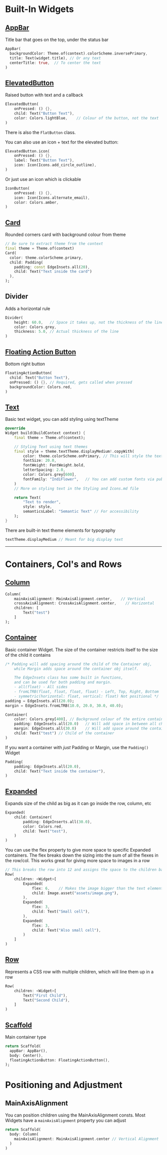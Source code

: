 # Built-In Widgets

## [AppBar](https://api.flutter.dev/flutter/material/AppBar-class.html)

Title bar that goes on the top, under the status bar

```dart
AppBar(
  backgroundColor: Theme.of(context).colorScheme.inversePrimary,
  title: Text(widget.title), // Or any text
  centerTitle: true,  // To center the text
)
```

## [ElevatedButton](https://api.flutter.dev/flutter/material/ElevatedButton-class.html)

Raised button with text and a callback

```dart
ElevatedButton(
    onPressed: () {},
    child: Text("Button Text"),
    color: Colors.lightBlue,    // Colour of the button, not the text
)
```

There is also the `FlatButton` class.

You can also use an icon + text for the elevated button:

```dart
ElevatedButton.icon(
    onPressed: () {},
    label: Text("Button Text"),
    icon: Icon(Icons.add_circle_outline),
)
```

Or just use an icon which is clickable

```dart
IconButton(
    onPressed: () {},
    icon: Icon(Icons.alternate_email),
    color: Colors.amber,
)
```

## [Card](https://api.flutter.dev/flutter/material/Card-class.html)

Rounded corners card with background colour from theme

```dart
// Be sure to extract theme from the context
final theme = Theme.of(context)
Card(
  color: theme.colorScheme.primary,
  child: Padding(
    padding: const EdgeInsets.all(20),
    child: Text("Text inside the card")
  ),
);
```

## Divider

Adds a horizontal rule

```dart
Divider(
    height: 60.0,   // Space it takes up, not the thickness of the line
    color: Colors.grey,
    thickness: 5.0, // Actual thickness of the line
)
```

## [Floating Action Button](https://api.flutter.dev/flutter/material/FloatingActionButton-class.html)

Bottom right button

```dart
FloatingActionButton(
  child: Text("Button Text"),
  onPressed: () {}, // Required, gets called when pressed
  backgroundColor: Colors.red,
)
```

## [Text](https://api.flutter.dev/flutter/widgets/Text-class.html)

Basic text widget, you can add styling using textTheme

```dart
@override
Widget build(BuildContext context) {
    final theme = Theme.of(context);

    // Styling Text using text themes
    final style = theme.textTheme.displayMedium!.copyWith(
        color: theme.colorScheme.onPrimary, // This will style the text based on what looks good on primary colour
        fontSize: 20.0,
        fontWeight: FontWeight.bold,
        letterSpacing: 2.0,
        color: Colors.grey[600],
        fontFamily: "IndiFlower",   // You can add custom fonts via pubspec.yaml
    )
    // More on styling text in the Styling and Icons.md file

    return Text(
        "Text to render",
        style: style,
        semanticsLabel: "Semantic Text" // For accessibility
    );
}
```

There are built-in text theme elements for typography

```dart
textTheme.displayMedium // Meant for big display text
```
- - - -

# Containers, Col's and Rows

## [Column](https://api.flutter.dev/flutter/widgets/Column-class.html)

```dart
Column(
    mainAxisAlignment: MainAxisAlignment.center,    // Vertical
    crossAxisAlignment: CrossAxisAlignment.center,    // Horizontal
    children: [
        Text("test")
    ]
);
```

## [Container](https://api.flutter.dev/flutter/widgets/Container-class.html)

Basic container Widget.
The size of the container restricts itself to the size of the child it contains

```dart
/* Padding will add spacing around the child of the Container obj,
    while Margin adds space around the container obj itself.

    The EdgeInsets class has some built in functions,
    and can be used for both padding and margin.
    - all(float) - All sides
    - fromLTRB(float, float, float, float) - Left, Top, Right, Bottom
    - symmetric(horizontal: float, vertical: float) Not positional */
padding = EdgeInsets.all(20.0);
margin = EdgeInsets.fromLTRB(10.0, 20.0, 30.0, 40.0);

Container(
    color: Colors.grey[400], // Background colour of the entire container
    padding: EdgeInsets.all(20.0)   // Will add space in between all children inside
    margin: EdgeInsets.all(30.0)    // Will add space around the container itself
    child: Text("test") // Child of the container
)
```

If you want a container with *just* Padding or Margin, use the `Padding()` Widget

```dart
Padding(
    padding: EdgeInsets.all(20.0),
    child: Text("Text inside the container"),
)
```

## [Expanded](https://api.flutter.dev/flutter/widgets/Expanded-class.html)

Expands size of the child as big as it can go inside the row, column, etc

```dart
Expanded(
    child: Container(
        padding: EdgeInserts.all(30.0),
        color: Colors.red,
        child: Text("test"),
    )
)
```

You can use the flex property to give more space to specific Expanded containers.
The flex breaks down the sizing into the sum of all the flexes in the row/col.
This works great for giving more space to images in a row

```dart
// This breaks the row into 12 and assigns the space to the children based on the flex property
Row(
    children: <Widget>[
        Expanded(
            flex: 6,    // Makes the image bigger than the text elements
            child: Image.asset("assets/image.png"),
        ),
        Expanded(
            flex: 3,
            child: Text("Small cell"),
        ),
        Expanded(
            flex: 3,
            child: Text("Also small cell"),
        )
    ]
)
```

## [Row](https://api.flutter.dev/flutter/widgets/Row-class.html)

Represents a CSS row with multiple children, which will line them up in a row

```dart
Row(
    children: <Widget>[
        Text("First Child"),
        Text("Second Child"),
    ]
)
```

## [Scaffold](https://api.flutter.dev/flutter/material/Scaffold-class.html)

Main container type

```dart
return Scaffold(
  appBar: AppBar(),
  body: Center(),
  floatingActionButton: FloatingActionButton(),
);
```

# Positioning and Adjustment

## MainAxisAlignment

You can position children using the MainAxisAlignment consts.
Most Widgets have a `mainAxisAlignment` property you can adjust

```dart
return Scaffold(
  body: Column(
    mainAxisAlignment: MainAxisAlignment.center // Vertical Alignment
  )
)
```
